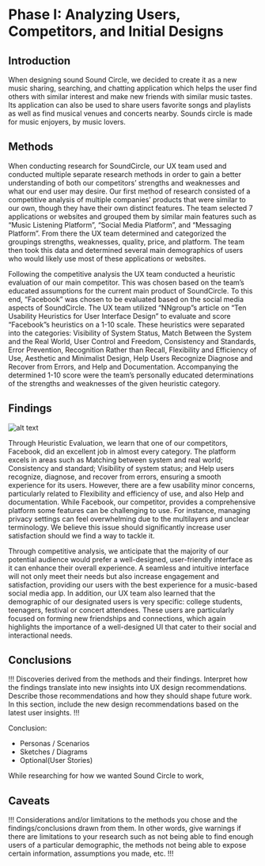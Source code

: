 # Phase I: Analyzing Users, Competitors, and Initial Designs

## Introduction

When designing sound Sound Circle, we decided to create it as a new music sharing, searching, and chatting application which helps the user find others with similar interest and make new friends with similar music tastes. Its application can also be used to share users favorite songs and playlists as well as find musical venues and concerts nearby. Sounds circle is made for music enjoyers, by music lovers.

## Methods
When conducting research for SoundCircle, our UX team used and conducted multiple separate research methods in order to gain a better understanding of both our competitors’ strengths and weaknesses and what our end user may desire. Our first method of research consisted of a competitive analysis of multiple companies’ products that were similar to our own, though they have their own distinct features. The team selected 7 applications or websites and grouped them by similar main features such as “Music Listening Platform”, “Social Media Platform”, and “Messaging Platform”. From there the UX team determined and categorized the groupings strengths, weaknesses, quality, price, and platform. The team then took this data and determined several main demographics of users who would likely use most of these applications or websites.

Following the competitive analysis the UX team conducted a heuristic evaluation of our main competitor. This was chosen based on the team’s educated assumptions for the current main product of SoundCircle. To this end, “Facebook” was chosen to be evaluated based on the social media aspects of SoundCircle. The UX team utilized “NNgroup”s article on “Ten Usability Heuristics for User Interface Design” to evaluate and score “Facebook”s heuristics on a 1-10 scale. These heuristics were separated into the categories: Visibility of System Status, Match Between the System and the Real World, User Control and Freedom, Consistency and Standards, Error Prevention, Recognition Rather than Recall, Flexibility and Efficiency of Use, Aesthetic and Minimalist Design, Help Users Recognize Diagnose and Recover from Errors, and Help and Documentation. Accompanying the determined 1-10 score were the team’s personally educated determinations of the strengths and weaknesses of the given heuristic category.

## Findings

![alt text](image.png)

Through Heuristic Evaluation, we learn that one of our competitors, Facebook, did an excellent job in almost every category. The platform excels in areas such as Matching between system and real world; Consistency and standard; Visibility of system status; and Help users recognize, diagnose, and recover from errors, ensuring a smooth experience for its users. However, there are a few usability minor concerns, particularly related to Flexibility and efficiency of use, and also Help and documentation. While Facebook, our competitor, provides a comprehensive platform some features can be challenging to use. For instance, managing privacy settings can feel overwhelming due to the multilayers and unclear terminology. We believe this issue should significantly increase user satisfaction should we find a way to tackle it.

Through competitive analysis, we anticipate that the majority of our potential audience would prefer a well-designed, user-friendly interface as it can enhance their overall experience. A seamless and intuitive interface will not only meet their needs but also increase engagement and satisfaction, providing our users with the best experience for a music-based social media app. In addition, our UX team also learned that the demographic of our designated users is very specific: college students, teenagers, festival or concert attendees. These users are particularly focused on forming new friendships and connections, which again highlights the importance of a well-designed UI that cater to their social and interactional needs.


## Conclusions

!!! Discoveries derived from the methods and their findings. Interpret how the findings translate into new insights into UX design recommendations. Describe those recommendations and how they should shape future work. In this section, include the new design recommendations based on the latest user insights. !!!

  Conclusion:
- Personas / Scenarios
- Sketches / Diagrams
- Optional(User Stories)

While researching for how we wanted Sound Circle to work,

## Caveats

!!! Considerations and/or limitations to the methods you chose and the findings/conclusions drawn from them. In other words, give warnings if there are limitations to your research such as not being able to find enough users of a particular demographic, the methods not being able to expose certain information, assumptions you made, etc. !!!
